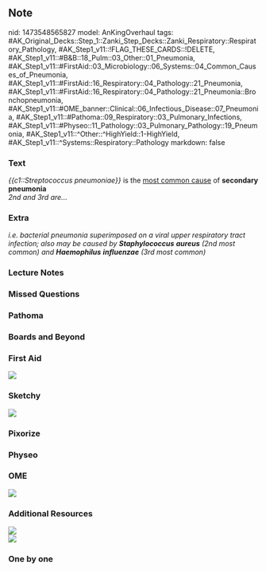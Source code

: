 ## Note
nid: 1473548565827
model: AnKingOverhaul
tags: #AK_Original_Decks::Step_1::Zanki_Step_Decks::Zanki_Respiratory::Respiratory_Pathology, #AK_Step1_v11::!FLAG_THESE_CARDS::!DELETE, #AK_Step1_v11::#B&B::18_Pulm::03_Other::01_Pneumonia, #AK_Step1_v11::#FirstAid::03_Microbiology::06_Systems::04_Common_Causes_of_Pneumonia, #AK_Step1_v11::#FirstAid::16_Respiratory::04_Pathology::21_Pneumonia, #AK_Step1_v11::#FirstAid::16_Respiratory::04_Pathology::21_Pneumonia::Bronchopneumonia, #AK_Step1_v11::#OME_banner::Clinical::06_Infectious_Disease::07_Pneumonia, #AK_Step1_v11::#Pathoma::09_Respiratory::03_Pulmonary_Infections, #AK_Step1_v11::#Physeo::11_Pathology::03_Pulmonary_Pathology::19_Pneumonia, #AK_Step1_v11::^Other::^HighYield::1-HighYield, #AK_Step1_v11::^Systems::Respiratory::Pathology
markdown: false

### Text
<div>
  <div>
    <i>{{c1::Streptococcus pneumoniae}}</i> is the <u>most common
    cause</u> of <b>secondary pneumonia</b>
  </div>
</div>
<div>
  <i>2nd and 3rd are...</i>
</div>

### Extra
<i>i.e. bacterial pneumonia superimposed on a viral upper
respiratory tract infection; also may be caused by</i>
<i><b>Staphylococcus</b> <b>aureus</b> (2nd most common) and
<b>Haemophilus</b> <b>influenzae</b> (3rd most common)</i>

### Lecture Notes


### Missed Questions


### Pathoma


### Boards and Beyond


### First Aid
<img src="tmpWmY1Iu.png">

### Sketchy
<img src="paste-183cf5339ae17785a52965c9d12f0c2a60ad4db3.jpg">

### Pixorize


### Physeo


### OME
<div class="ome-widget">
  <a href=
  "https://onlinemeded.org/spa/infectious-disease/pneumonia/acquire?ref=anki">
  <img src="_OME_AnkiFlashcards_Lesson_1.png"></a>
</div>

### Additional Resources
<img src="paste-565303595500178.jpg">
<div><img src="paste-566570610852600.jpg"></div>

### One by one

